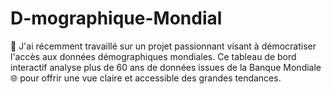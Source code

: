 # D-mographique-Mondial
🔗 J'ai récemment travaillé sur un projet passionnant visant à démocratiser l'accès aux données démographiques mondiales. Ce tableau de bord interactif analyse plus de 60 ans de données issues de la Banque Mondiale 🌐 pour offrir une vue claire et accessible des grandes tendances.
